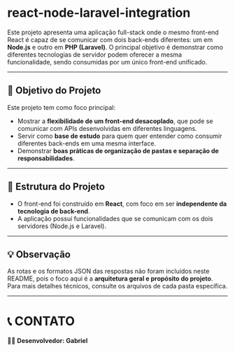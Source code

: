 # react-node-laravel-integration

Este projeto apresenta uma aplicação full-stack onde o mesmo front-end React é capaz de se comunicar com dois back-ends diferentes: um em **Node.js** e outro em **PHP (Laravel)**. O principal objetivo é demonstrar como diferentes tecnologias de servidor podem oferecer a mesma funcionalidade, sendo consumidas por um único front-end unificado.

---

## 🎯 Objetivo do Projeto

Este projeto tem como foco principal:

- Mostrar a **flexibilidade de um front-end desacoplado**, que pode se comunicar com APIs desenvolvidas em diferentes linguagens.
- Servir como **base de estudo** para quem quer entender como consumir diferentes back-ends em uma mesma interface.
- Demonstrar **boas práticas de organização de pastas e separação de responsabilidades**.

---

## 📁 Estrutura do Projeto

- O front-end foi construído em **React**, com foco em ser **independente da tecnologia de back-end**.
- A aplicação possui funcionalidades que se comunicam com os dois servidores (Node.js e Laravel).

---

## 💡 Observação

As rotas e os formatos JSON das respostas não foram incluídos neste README, pois o foco aqui é a **arquitetura geral e propósito do projeto**. Para mais detalhes técnicos, consulte os arquivos de cada pasta específica.

---

# 📞 CONTATO  

👨‍💻 **Desenvolvedor:** **Gabriel**

